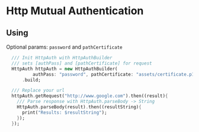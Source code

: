 # Http Mutual Authentication

## Using
Optional params: `password` and `pathCertificate`

```dart
  /// Init HttpAuth with HttpAuthBuilder
  /// sets [authPass] and [pathCertificate] for request
  HttpAuth httpAuth = new HttpAuthBuilder(
          authPass: "password", pathCertificate: "assets/certificate.p12")
      .build;

  /// Replace your url
  httpAuth.getRequest("http://www.google.com").then((result){
    /// Parse response with HttpAuth.parseBody -> String
    HttpAuth.parseBody(result).then((resultString){
      print("Results: $resultString");
    });
  }); 
```
